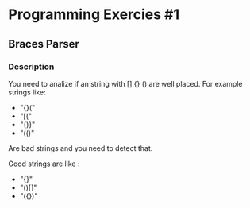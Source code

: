 # Programming Exercies #1
## Braces Parser

### Description 

You need to analize if an string with [] {} () are well placed.
For example strings like: 

- "{}("
- "[(" 
- "{)}" 
- "(()" 

Are bad strings and you need to detect that. 

Good strings are like : 

- "{}"
- "()[]"
- "({})"
